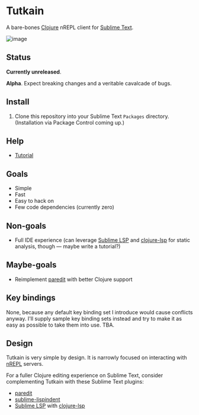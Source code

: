 # Tutkain

A bare-bones [Clojure] nREPL client for [Sublime Text].

![image](https://user-images.githubusercontent.com/31859/81447151-c7156480-9184-11ea-91a1-2b6de66c2bbe.png)

## Status

**Currently unreleased**.

**Alpha**. Expect breaking changes and a veritable cavalcade of bugs.

## Install

1. Clone this repository into your Sublime Text `Packages` directory.
   (Installation via Package Control coming up.)

## Help

* [Tutorial](doc/TUTORIAL.md)

## Goals

- Simple
- Fast
- Easy to hack on
- Few code dependencies (currently zero)

## Non-goals

- Full IDE experience (can leverage [Sublime LSP] and [clojure-lsp] for static
  analysis, though — maybe write a tutorial?)

## Maybe-goals

- Reimplement [paredit] with better Clojure support

## Key bindings

None, because any default key binding set I introduce would cause conflicts
anyway. I'll supply sample key binding sets instead and try to make it as easy
as possible to take them into use. TBA.

## Design

Tutkain is very simple by design. It is narrowly focused on interacting with
[nREPL] servers.

For a fuller Clojure editing experience on Sublime Text, consider complementing
Tutkain with these Sublime Text plugins:

- [paredit]
- [sublime-lispindent]
- [Sublime LSP](https://github.com/sublimelsp/LSP/blob/master/docs/index.md#clojurea-nameclojure) with [clojure-lsp]

[clojure]: https://www.clojure.org
[clojure-lsp]: https://github.com/snoe/clojure-lsp
[nREPL]: https://nrepl.org
[Package Control]: https://www.packagecontrol.io
[paredit]: https://github.com/odyssomay/paredit
[sublime-lispindent]: https://github.com/odyssomay/sublime-lispindent
[Sublime LSP]: https://github.com/sublimelsp/LSP/blob/master/docs/index.md#clojurea-nameclojure
[Sublime Text]: https://www.sublimetext.com
